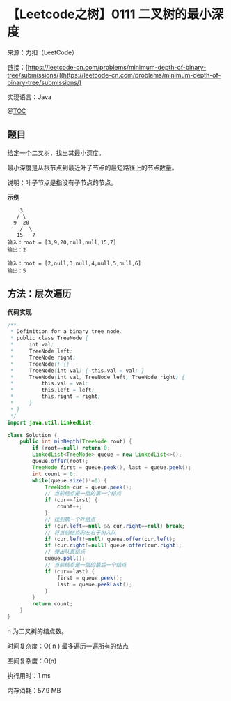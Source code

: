# 【Leetcode之树】0111 二叉树的最小深度

来源：力扣（LeetCode）

链接：[https://leetcode-cn.com/problems/minimum-depth-of-binary-tree/submissions/](https://leetcode-cn.com/problems/minimum-depth-of-binary-tree/submissions/)

实现语言：Java

@[TOC](目录)

##  题目

给定一个二叉树，找出其最小深度。

最小深度是从根节点到最近叶子节点的最短路径上的节点数量。

说明：叶子节点是指没有子节点的节点。 

**示例**

```
    3
   / \
  9  20
    /  \
   15   7
输入：root = [3,9,20,null,null,15,7]
输出：2

输入：root = [2,null,3,null,4,null,5,null,6]
输出：5
```

## 方法：层次遍历

**代码实现**

```java
/**
 * Definition for a binary tree node.
 * public class TreeNode {
 *     int val;
 *     TreeNode left;
 *     TreeNode right;
 *     TreeNode() {}
 *     TreeNode(int val) { this.val = val; }
 *     TreeNode(int val, TreeNode left, TreeNode right) {
 *         this.val = val;
 *         this.left = left;
 *         this.right = right;
 *     }
 * }
 */
import java.util.LinkedList;

class Solution {
    public int minDepth(TreeNode root) {
        if (root==null) return 0;
        LinkedList<TreeNode> queue = new LinkedList<>();
        queue.offer(root);
        TreeNode first = queue.peek(), last = queue.peek();
        int count = 0;
        while(queue.size()!=0) {
            TreeNode cur = queue.peek();
            // 当前结点是一层的第一个结点
            if (cur==first) {
                count++;
            }
            // 找到第一个叶结点
            if (cur.left==null && cur.right==null) break;
            // 将当前结点的左右子树入队
            if (cur.left!=null) queue.offer(cur.left);
            if (cur.right!=null) queue.offer(cur.right);
            // 弹出队首结点
            queue.poll();  
            // 当前结点是一层的最后一个结点
            if (cur==last) {              
                first = queue.peek();
                last = queue.peekLast();
            }
        }
        return count;
    }
}
```

n 为二叉树的结点数。

时间复杂度：O( n )  最多遍历一遍所有的结点

空间复杂度：O(n) 

执行用时：1 ms

内存消耗：57.9 MB
